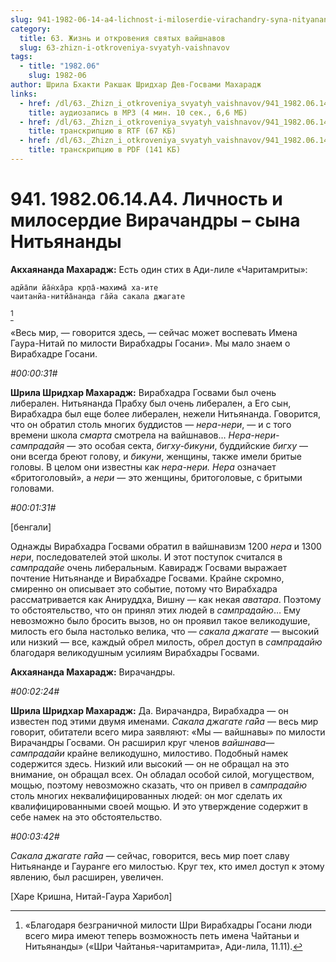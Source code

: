 ```yaml
---
slug: 941-1982-06-14-a4-lichnost-i-miloserdie-virachandry-syna-nityanandy
category:
  title: 63. Жизнь и откровения святых вайшнавов
  slug: 63-zhizn-i-otkroveniya-svyatyh-vaishnavov
tags:
  - title: "1982.06"
    slug: 1982-06
author: Шрила Бхакти Ракшак Шридхар Дев-Госвами Махарадж
links:
  - href: /dl/63._Zhizn_i_otkroveniya_svyatyh_vaishnavov/941_1982.06.14.A4_SridharMj_Lichnost_i_miloserdie_Virachandry--syna_Nitjanandy.mp3
    title: аудиозапись в MP3 (4 мин. 10 сек., 6,6 МБ)
  - href: /dl/63._Zhizn_i_otkroveniya_svyatyh_vaishnavov/941_1982.06.14.A4_SridharMj_Lichnost_i_miloserdie_Virachandry--syna_Nitjanandy.rtf
    title: транскрипцию в RTF (67 КБ)
  - href: /dl/63._Zhizn_i_otkroveniya_svyatyh_vaishnavov/941_1982.06.14.A4_SridharMj_Lichnost_i_miloserdie_Virachandry--syna_Nitjanandy.pdf
    title: транскрипцию в PDF (141 КБ)
---
```


# 941. 1982.06.14.A4. Личность и милосердие Вирачандры – сына Нитьянанды

**Акхаянанда Махарадж:** Есть один стих в Ади-лиле «Чаритамриты»:

    адйа̄пи йа̄н̇ха̄ра кр̣па̄-махима̄ ха-ите
    чаитанйа-нитйа̄нанда га̄йа сакала джагате
[^_ftn1]

«Весь мир, — говорится здесь, — сейчас может воспевать Имена Гаура-Нитай по милости Вирабхадры Госани». Мы мало знаем о Вирабхадре Госани.

*#00:00:31#*

**Шрила Шридхар Махарадж:** Вирабхадра Госвами был очень либерален. Нитьянанда Прабху был очень либерален, а Его сын, Вирабхадра был еще более либерален, нежели Нитьянанда. Говорится, что он обратил столь многих буддистов — *нера-нери*, — и с того времени школа *смарта* смотрела на вайшнавов… *Нера-нери-сампрадайя* — это особая секта, *бигху-бикуни*, буддийские *бигху* — они всегда бреют голову, и *бикуни*, женщины, также имели бритые головы. В целом они известны как *нера-нери. Нера* означает «бритоголовый», а *нери* — это женщины, бритоголовые, с бритыми головами.

*#00:01:31#*

[бенгали]

Однажды Вирабхадра Госвами обратил в вайшнавизм 1200 *нера* и 1300 *нери*, последователей этой школы. И этот поступок считался в *сампрадайе* очень либеральным. Кавирадж Госвами выражает почтение Нитьянанде и Вирабхадре Госвами. Крайне скромно, смиренно он описывает это событие, потому что Вирабхадра рассматривается как Анируддха, Вишну — как некая *аватара*. Поэтому то обстоятельство, что он принял этих людей в *сампрадайю*… Ему невозможно было бросить вызов, но он проявил такое великодушие, милость его была настолько велика, что — *сакала джагате* — высокий или низкий — все, каждый обрел милость, обрел доступ в *сампрадайю* благодаря великодушным усилиям Вирабхадры Госвами.

**Акхаянанда Махарадж:** Вирачандры.

*#00:02:24#*

**Шрила Шридхар Махарадж:** Да. Вирачандра, Вирабхадра — он известен под этими двумя именами. *Сакала джагате га̄йа* — весь мир говорит, обитатели всего мира заявляют: «Мы — вайшнавы» по милости Вирачандры Госвами. Он расширил круг членов *вайшнава*—*сампрадайи* крайне великодушно, милостиво. Подобный намек содержится здесь. Низкий или высокий — он не обращал на это внимание, он обращал всех. Он обладал особой силой, могуществом, мощью, поэтому невозможно сказать, что он привел в *сампрадайю* столь многих неквалифицированных людей: он мог сделать их квалифицированными своей мощью. И это утверждение содержит в себе намек на это обстоятельство.

*#00:03:42#*

*Сакала джагате га̄йа* — сейчас, говорится, весь мир поет славу Нитьянанде и Гауранге его милостью. Круг тех, кто имел доступ к этому явлению, был расширен, увеличен.

[Харе Кришна, Нитай-Гаура Харибол]



[^_ftn1]: «Благодаря безграничной милости Шри Вирабхадры Госани люди всего мира имеют теперь возможность петь имена Чайтаньи и Нитьянанды» («Шри Чайтанья-чаритамрита», Ади-лила, 11.11).

